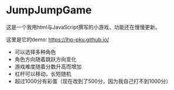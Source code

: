 # JumpJumpGame

这是一个我用html与JavaScript撰写的小游戏，功能还在慢慢更新。

这里是它的demo: https://lhp-pku.github.io/

+ 可以选择多种角色
+ 角色方向随着跳跃方向变化
+ 游戏难度随着分数升高而增加
+ 杠杆可以移动，长短随机
+ 超过1000分有彩蛋（现在改到了500分，因为我自己打不到1000分）
